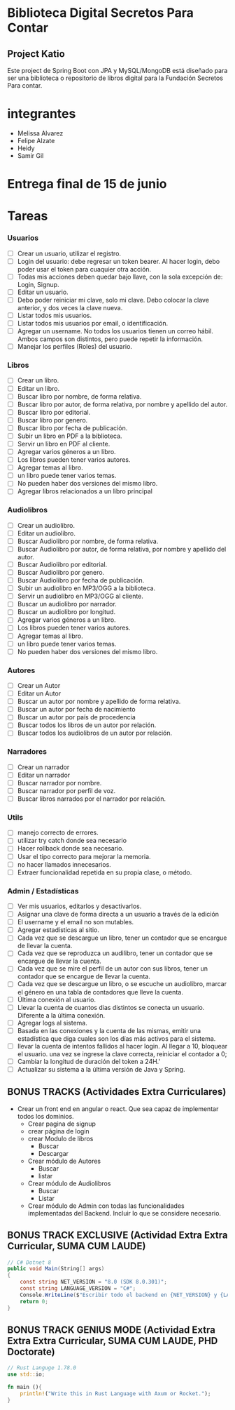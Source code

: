 # Biblioteca Digital Secretos Para Contar

## Project Katio

Este project de Spring Boot con JPA y MySQL/MongoDB está diseñado para ser una biblioteca o repositorio de libros digital para la Fundación Secretos Para contar.

# integrantes

- Melissa Alvarez
- Felipe Alzate
- Heidy 
- Samir Gil

# Entrega final de 15 de junio
# Tareas

### Usuarios

- [ ] Crear un usuario, utilizar el registro.
- [ ] Login del usuario: debe regresar un token bearer. Al hacer login, debo poder usar el token para cuaquier otra acción.
- [ ] Todas mis acciones deben quedar bajo llave, con la sola excepción de: Login, Signup.
- [ ] Editar un usuario.
- [ ] Debo poder reiniciar mi clave, solo mi clave. Debo colocar la clave anterior, y dos veces la clave nueva.
- [ ] Listar todos mis usuarios.
- [ ] Listar todos mis usuarios por email, o identificación.
- [ ] Agregar un username. No todos los usuarios tienen un correo hábil. Ambos campos son distintos, pero puede repetir la información.
- [ ] Manejar los perfiles (Roles) del usuario.

### Libros

- [ ] Crear un libro.
- [ ] Editar un libro.
- [ ] Buscar libro por nombre, de forma relativa.
- [ ] Buscar libro por autor, de forma relativa, por nombre y apellido del autor.
- [ ] Buscar libro por editorial.
- [ ] Buscar libro por genero.
- [ ] Buscar libro por fecha de publicación.
- [ ] Subir un libro en PDF a la biblioteca.
- [ ] Servir un libro en PDF al cliente.
- [ ] Agregar varios géneros a un libro.
- [ ] Los libros pueden tener varios autores.
- [ ] Agregar temas al libro.
- [ ] un libro puede tener varios temas.
- [ ] No pueden haber dos versiones del mismo libro.
- [ ] Agregar libros relacionados a un libro principal

### Audiolibros

- [ ] Crear un audiolibro.
- [ ] Editar un audiolibro.
- [ ] Buscar Audiolibro por nombre, de forma relativa.
- [ ] Buscar Audiolibro por autor, de forma relativa, por nombre y apellido del autor.
- [ ] Buscar Audiolibro por editorial.
- [ ] Buscar Audiolibro por genero.
- [ ] Buscar Audiolibro por fecha de publicación.
- [ ] Subir un audiolibro en MP3/OGG a la biblioteca.
- [ ] Servir un audiolibro en MP3/OGG al cliente.
- [ ] Buscar un audiolibro por narrador.
- [ ] Buscar un audiolibro por longitud.
- [ ] Agregar varios géneros a un libro.
- [ ] Los libros pueden tener varios autores.
- [ ] Agregar temas al libro.
- [ ] un libro puede tener varios temas.
- [ ] No pueden haber dos versiones del mismo libro.

### Autores

- [ ] Crear un Autor
- [ ] Editar un Autor
- [ ] Buscar un autor por nombre y apellido de forma relativa.
- [ ] Buscar un autor por fecha de nacimiento
- [ ] Buscar un autor por país de procedencia
- [ ] Buscar todos los libros de un autor por relación.
- [ ] Buscar todos los audiolibros de un autor por relación.

### Narradores

- [ ] Crear un narrador
- [ ] Editar un narrador
- [ ] Buscar narrador por nombre.
- [ ] Buscar narrador por perfil de voz.
- [ ] Buscar libros narrados por el narrador por relación.

### Utils

- [ ] manejo correcto de errores.
- [ ] utilizar try catch donde sea necesario
- [ ] Hacer rollback donde sea necesario.
- [ ] Usar el tipo correcto para mejorar la memoria.
- [ ] no hacer llamados innecesarios.
- [ ] Extraer funcionalidad repetida en su propia clase, o método.

### Admin / Estadísticas

- [ ] Ver mis usuarios, editarlos y desactivarlos.
- [ ] Asignar una clave de forma directa a un usuario a través de la edición
- [ ] El username y el email no son mutables.
- [ ] Agregar estadísticas al sitio.
- [ ] Cada vez que se descargue un libro, tener un contador que se encargue de llevar la cuenta.
- [ ] Cada vez que  se reproduzca un audilibro, tener un contador que se encargue de llevar la cuenta.
- [ ] Cada vez que se mire el perfil de un autor con sus libros, tener un contador que se encargue de llevar la cuenta.
- [ ] Cada vez que se descargue un libro, o se escuche un audiolibro, marcar el género en una tabla de contadores que lleve la cuenta.
- [ ] Última conexión al usuario.
- [ ] Llevar la cuenta de cuantos dias distintos se conecta un usuario. Diferente a la última conexión.
- [ ] Agregar logs al sistema.
- [ ] Basada en las conexiones y la cuenta de las mismas, emitir una estadística que diga cuales son los días más activos para el sistema.
- [ ] llevar la cuenta de intentos fallidos al hacer login. Al llegar a 10, bloquear el usuario. una vez se ingrese la clave correcta, reiniciar el contador a 0;
- [ ] Cambiar la longitud de duración del token a 24H.'
- [ ] Actualizar su sistema a la última versión de Java y Spring.

## BONUS TRACKS (Actividades Extra Curriculares)

- Crear un front end en angular o react. Que sea capaz de implementar todos los dominios.
    - Crear pagina de signup
    - crear página de login
    - crear Modulo de libros
        - Buscar        
        - Descargar
    - Crear módulo de Autores
        - Buscar
        - listar
    - Crear módulo de Audiolibros
        - Buscar
        - Listar
    - Crear módulo de Admin con todas las funcionalidades implementadas del Backend. Incluir lo que se considere necesario.


## BONUS TRACK EXCLUSIVE (Actividad Extra Extra Curricular, SUMA CUM LAUDE)

```csharp
// C# Dotnet 8
public void Main(String[] args)
{
    const string NET_VERSION = "8.0 (SDK 8.0.301)";
    const string LANGUAGE_VERSION = "C#";
    Console.WriteLine($"Escribir todo el backend en {NET_VERSION} y {LANGUAGE_VERSION}");
    return 0;
}
```

## BONUS TRACK GENIUS MODE (Actividad Extra Extra Extra Curricular, SUMA CUM LAUDE, PHD Doctorate)

```rust
// Rust Languge 1.78.0
use std::io;

fn main (){
    println!("Write this in Rust Language with Axum or Rocket.");
}
```